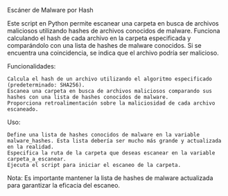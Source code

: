 Escáner de Malware por Hash

Este script en Python permite escanear una carpeta en busca de archivos maliciosos utilizando hashes de archivos conocidos de malware. Funciona calculando el hash de cada archivo en la carpeta especificada y comparándolo con una lista de hashes de malware conocidos. Si se encuentra una coincidencia, se indica que el archivo podría ser malicioso.

Funcionalidades:

    Calcula el hash de un archivo utilizando el algoritmo especificado (predeterminado: SHA256).
    Escanea una carpeta en busca de archivos maliciosos comparando sus hashes con una lista de hashes conocidos de malware.
    Proporciona retroalimentación sobre la maliciosidad de cada archivo escaneado.

Uso:

    Define una lista de hashes conocidos de malware en la variable malware_hashes. Esta lista debería ser mucho más grande y actualizada en la realidad.
    Especifica la ruta de la carpeta que deseas escanear en la variable carpeta_a_escanear.
    Ejecuta el script para iniciar el escaneo de la carpeta.

Nota: Es importante mantener la lista de hashes de malware actualizada para garantizar la eficacia del escaneo.
